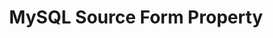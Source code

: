 ---
# -------------------------- #
#        CONTENT TYPE        #
# -------------------------- #

content-type: "api-form"
form-type: "source"
key: "source-form-properties-mysql-object"


# -------------------------- #
#        OBJECT INFO         #
# -------------------------- #

title: "MySQL Source Form Property"
api-type: "mysql"
display-name: "MySQL"

source-type: "database"
docs-name: "mysql"
db-type: "mysql"

description: ""


# -------------------------- #
#      OBJECT ATTRIBUTES     #
# -------------------------- #

## See these fields in _data/connect/common/database-sources.yml > all-databases
## This object will also list the fields in the `mysql` list ^
uses-common-fields: true
uses-feature-fields: true

object-attributes:
  - name: "check_hostname"
    type: "string"
    required: false
    description: |
      **Optional**: This property works with the `verify_mode` property to validate that the hostname of the database server matches the name in the provided certificate. Accepted values are:

      - `true`
      - `false`

      **Note**: If the user doesn't want to use a custom CA, this property and the `verify_mode` property should both be enabled (`true`).
    value: "true"
    
  - name: "ssl_ca"
    type: "string"
    required: false
    description: |
      **Optional**: The certificate (typically a CA or server certificate) Stitch should verify the SSL connection against. The connection will succeed only if the server's certifcate verifies against the certificate provided.

      **Note**: Providing a certifcate via this property isn't required to use SSL. This is only if Stitch should verify the connection against a specific certificate.
    value: "<SSL_CERTIFICATE>"
  
  - name: "ssl_cert"
    type: "string"
    required: false
    description: |
      **Optional**: If `ssl_client_auth_enabled: true`, the SSL client authentication cerficiate stitch should use. The `ssl_key` property must also be provided to ensure the connection is successful.
    value: "<CA_CERTIFICATE>"

  - name: "ssl_client_auth_enabled"
    type: "string"
    required: false
    description: |
      **Optional**: Indicates if SSL client authentication should be used. Accepted values are:

      - `true`
      - `false`
    value: "true"

  - name: "ssl_key"
    type: "string"
    required: false
    description: |
      **Optional**: If `ssl_client_auth_enabled: true`, the SSL client authentication key stitch should use. The `ssl_ca` property must also be provided to ensure the connection is successful.
    value: "<CA_KEY>"
    
  - name: "verify_mode"
    type: "string"
    required: false
    description: |
      **Optional**: SSL certificate verification is enabled when a Certificate Authority (CA) is provided. If `true`, Stitch will enforce it in lieu of a custom CA. Accepted values are:

      - `true`
      - `false'

      **Note**: If the user doesn't want to use a custom CA, this property and the `check_hostname` property should both be enabled (`true`).
    value: "true"
---
